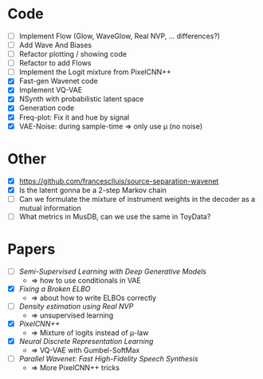# Code

- [ ] Implement Flow (Glow, WaveGlow, Real NVP, … differences?)
- [ ] Add Wave And Biases
- [ ] Refactor plotting / showing code
- [ ] Refactor to add Flows
- [ ] Implement the Logit mixture from PixelCNN++
- [x] Fast-gen Wavenet code
- [x] Implement VQ-VAE
- [x] NSynth with probabilistic latent space
- [x] Generation code
- [x] Freq-plot: Fix it and hue by signal
- [x] VAE-Noise: during sample-time ⇒ only use μ (no noise)

# Other

- [x] https://github.com/francesclluis/source-separation-wavenet 
- [x] Is the latent gonna be a 2-step Markov chain
- [ ] Can we formulate the mixture of instrument weights in the decoder as a
    mutual information
- [ ] What metrics in MusDB, can we use the same in ToyData?

# Papers

- [ ] _Semi-Supervised Learning with Deep Generative Models_
    - ⇒ how to use conditionals in VAE 
- [x] _Fixing a Broken ELBO_
    - ⇒ about how to write ELBOs correctly
- [ ] _Density estimation using Real NVP_
    - ⇒ unsupervised learning
- [x] _PixelCNN++_
    - ⇒ Mixture of logits instead of μ-law
- [x] _Neural Discrete Representation Learning_
    - ⇒ VQ-VAE with Gumbel-SoftMax
- [ ] _Parallel Wavenet: Fast High-Fidelity Speech Synthesis_
    - ⇒ More PixelCNN++ tricks
 
